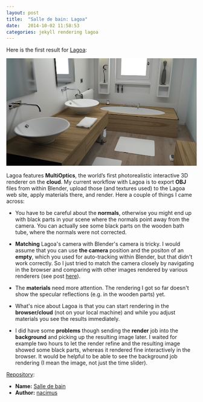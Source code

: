 ```yaml
---
layout: post
title:  "Salle de bain: Lagoa"
date:   2014-10-02 11:58:53
categories: jekyll rendering lagoa
---
```


Here is the first result for [Lagoa][lagoa]:

<img src="/assets/salle_de_bain_lagoa.png" alt="Lagoa rendering of a
modern bathroom (from Blend Swap)." width="960"
class="img-thumbnail"/>

Lagoa features __MultiOptics__, the world’s first photorealistic
interactive 3D renderer on the __cloud__. My current workflow with
Lagoa is to export __OBJ__ files from within Blender, upload those
(and textures used) to the Lagoa web site, apply materials there, and
render. Here a couple of things I came across:

* You have to be careful about the __normals__, otherwise you might
  end up with black parts in your scene where the normals point away
  from the camera. You can actually see some black parts on the wooden
  bath tube, where the normals were not corrected.

* __Matching__ Lagoa's camera with Blender's camera is tricky. I would
  assume that you can use __the camera__ position and the positon of
  an __empty__, which you used for auto-tracking within Blender, but
  that didn't work correctly. So I just tried to match the camera
  closely by navigating in the browser and comparing with other images
  rendered by various renderers (see post [here][post]).

* The __materials__ need more attention. The rendering I got so far
  doesn't show the specular reflections (e.g. in the wooden parts)
  yet.

* What's nice about Lagoa is that you can start rendering in the
  __browser/cloud__ (not on your local machine) and while you adjust
  materials you see the results immediately.

* I did have some __problems__ though sending the __render__ job into
  the __background__ and picking up the resulting image later. I
  waited for example two hours to let the render refine and the
  resulting image showed some black parts, whereas it rendered fine
  interactively in the browser. It would be helpful to be able to see
  the background job rendering (I mean the image, not just the time
  slider).

[Repository][repo]:

* __Name:__ [Salle de bain][salle-de-bain]
* __Author:__ [nacimus][nacimus]

[lagoa]:         http://home.lagoa.com/
[post]:          https://www.janwalter.org/jekyll/rendering/cycles/2014/09/12/salle-de-bain-cycles-lxs-igs.html
[repo]:          https://github.com/wahn/export_multi/tree/master/09_salle_de_bain
[salle-de-bain]: http://www.blendswap.com/blends/view/73937
[nacimus]:       http://www.blendswap.com/users/view/nacimus
